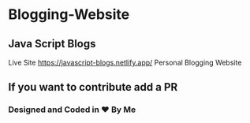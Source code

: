 # Blogging-Website
## Java Script Blogs
Live Site https://javascript-blogs.netlify.app/
Personal Blogging Website


## If you want to contribute add a PR
### Designed and Coded in ❤ By Me
